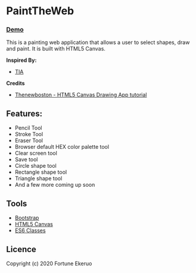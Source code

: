 # PaintTheWeb
### [Demo](https://fortunee.github.io/paint-the-web/)
This is a painting web application that allows a user to select shapes, draw and paint. It is built with HTML5 Canvas.

**Inspired By:**

* [TIA](https://andela.com)

**Credits**

* [Thenewboston - HTML5 Canvas Drawing App tutorial](https://thenewboston.com/videos.php?cat=81)

## Features:

* Pencil Tool
* Stroke Tool
* Eraser Tool
* Browser default HEX color palette tool
* Clear screen tool
* Save tool
* Circle shape tool
* Rectangle shape tool
* Triangle shape tool
* And a few more coming up soon


## Tools

* [Bootstrap](http://getbootstrap.com/)
* [HTML5 Canvas](https://www.w3schools.com/html/html5_canvas.asp)
* [ES6 Classes](https://www.tutorialspoint.com/es6/es6_classes.htm)

## Licence
Copyright (c) 2020 Fortune Ekeruo
